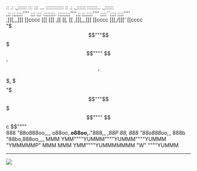   ::   .: .,::::::   :::      :::         ...         :::::::::::: ::   .: .,:::::: :::::::..  .,::::::  
 ,;;   ;;,;;;;''''   ;;;      ;;;      .;;;;;;;.      ;;;;;;;;'''',;;   ;;,;;;;'''' ;;;;``;;;; ;;;;''''  
,[[[,,,[[[ [[cccc    [[[      [[[     ,[[     \[[,         [[    ,[[[,,,[[[ [[cccc   [[[,/[[['  [[cccc   
"$$$"""$$$ $$""""    $$'      $$'     $$$,     $$$         $$    "$$$"""$$$ $$""""   $$$$$$c    $$""""   
 888   "88o888oo,__ o88oo,.__o88oo,.__"888,_ _,88P         88,    888   "88o888oo,__ 888b "88bo,888oo,__ 
 MMM    YMM""""YUMMM""""YUMMM""""YUMMM  "YMMMMMP"          MMM    MMM    YMM""""YUMMMMMMM   "W" """"YUMMM

---

![](https://komarev.com/ghpvc/?username=PANDORIXX&color=orange)
<!--
**PANDORIXX/PANDORIXX** is a ✨ _special_ ✨ repository because its `README.md` (this file) appears on your GitHub profile.

Here are some ideas to get you started:

- 🔭 I’m currently working on ...
- 🌱 I’m currently learning ...
- 👯 I’m looking to collaborate on ...
- 🤔 I’m looking for help with ...
- 💬 Ask me about ...
- 📫 How to reach me: ...
- 😄 Pronouns: ...
- ⚡ Fun fact: ...
-->
